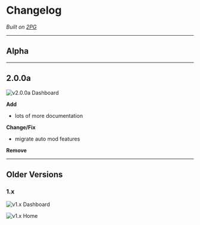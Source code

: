 # Changelog

*Built on [2PG](https://2pg.xyz)*

---

## Alpha

---

## 2.0.0a

![v2.0.0a Dashboard](assets/docs/img/dashboard-v2.0.0a.png)

**Add**
- lots of more documentation

**Change/Fix**
- migrate auto mod features

**Remove**

---

## Older Versions

### 1.x

![v1.x Dashboard](assets/docs/img/dashboard-v1.x.png)

![v1.x Home](assets/docs/img/dashboard-home-v1.x.png)